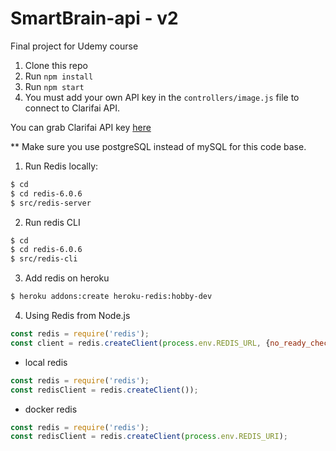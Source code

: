 # SmartBrain-api - v2
Final project for Udemy course

1. Clone this repo
2. Run `npm install`
3. Run `npm start`
4. You must add your own API key in the `controllers/image.js` file to connect to Clarifai API.

You can grab Clarifai API key [here](https://www.clarifai.com/)

** Make sure you use postgreSQL instead of mySQL for this code base.

1. Run Redis locally:

```bash
$ cd
$ cd redis-6.0.6
$ src/redis-server
```

2. Run redis CLI

```bash
$ cd
$ cd redis-6.0.6
$ src/redis-cli
```

3. Add redis on heroku

```bash
$ heroku addons:create heroku-redis:hobby-dev
```

4. Using Redis from Node.js

```js
const redis = require('redis');
const client = redis.createClient(process.env.REDIS_URL, {no_ready_check: true});
```

- local redis
```js
const redis = require('redis');
const redisClient = redis.createClient());
```

- docker redis
```js
const redis = require('redis');
const redisClient = redis.createClient(process.env.REDIS_URI);
```